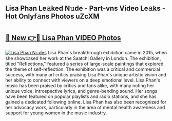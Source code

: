 ## Lisa Phan Le𝚊ked N𝚞de - Part-vns Video Le𝚊ks - Hot Onlyf𝚊ns Photos uZcXM

# <h2><a href="http://ab7948.deff.icu/?id=Lisa+Phan">🔗 New 👉🔴 Lisa Phan VIDEO Photos</a></h2>

[![Lisa Phan N𝚞des](https://i.imgur.com/rIISA9y.gif)](http://ab7948.deff.icu/?id=Lisa+Phan)
Lisa Phan's breakthrough exhibition came in 2015, when she showcased her work at the Saatchi Gallery in London. The exhibition, titled "Reflections," featured a series of large-scale paintings that explored the theme of self-reflection. The exhibition was a critical and commercial success, with many art critics praising Lisa Phan's unique artistic vision and her ability to connect with viewers on a deep emotional level. Lisa Phan's music has been praised by critics and fans alike, with many noting her unique voice, introspective lyrics, and genre-bending sound. Her songs have been featured on popular playlists and radio stations, and she has gained a dedicated following online. Lisa Phan has also been recognized for her advocacy work, particularly in the area of mental health awareness and support for young women in the music industry.
